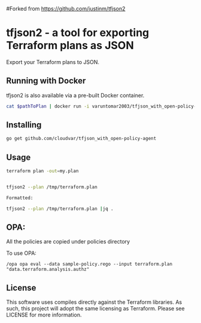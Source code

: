 #Forked from https://github.com/justinm/tfjson2


tfjson2 - a tool for exporting Terraform plans as JSON
==========

Export your Terraform plans to JSON.

Running with Docker
-------------------

tfjson2 is also available via a pre-built Docker container.

```bash
cat $pathToPlan | docker run -i varuntomar2003/tfjson_with_open-policy-agent --stdin
```


Installing
----------

```bash
go get github.com/cloudvar/tfjson_with_open-policy-agent
```
 
 
Usage
-----

```bash
terraform plan -out=my.plan


tfjson2 --plan /tmp/terraform.plan

Formatted:

tfjson2 --plan /tmp/terraform.plan |jq .
```

OPA:
-----

All the policies are copied under policies directory

To use OPA:

```/opa opa eval --data sample-policy.rego --input terraform.plan "data.terraform.analysis.authz"```

License
-------

This software uses compiles directly against the Terraform libraries. As such, this project will adopt the same licensing
as Terraform. Please see LICENSE for more information.
